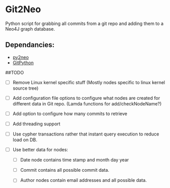 # Git2Neo
Python script for grabbing all commits from a git repo and adding them to a Neo4J graph database.


## Dependancies:
* [py2neo](http://py2neo.org)
* [GitPython](https://github.com/gitpython-developers/GitPython)


##TODO

- [ ] Remove Linux kernel specific stuff (Mostly nodes specific to linux kernel source tree)
- [ ] Add configuration file options to configure what nodes are created for different data in Git repo. (Lamda functions for add/checkNodeName?)
    
- [ ] Add option to configure how many commits to retrieve
- [ ] Add threading support
- [ ] Use cypher transactions rather that instant query execution to reduce load on DB.
- [ ] Use better data for nodes: 
    - [ ] Date node contains time stamp and month day year
    - [ ] Commit contains all possible commit data.
    - [ ] Author nodes contain email addresses and all possible data.



